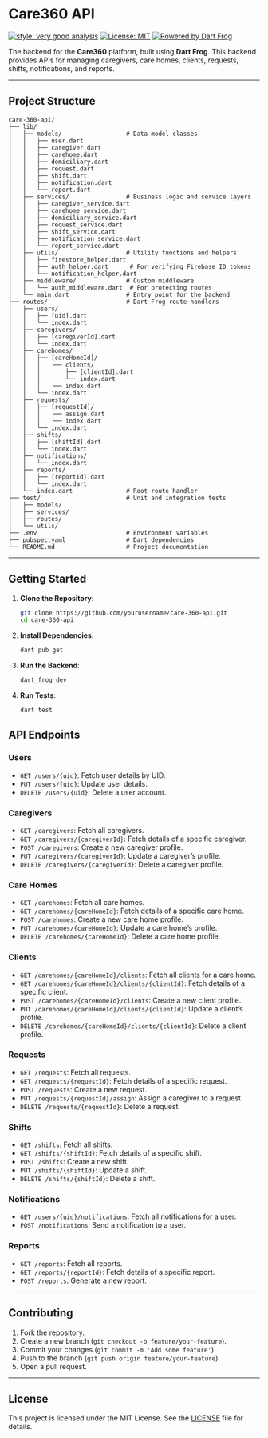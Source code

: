 # Care360 API

[![style: very good analysis][very_good_analysis_badge]][very_good_analysis_link]
[![License: MIT][license_badge]][license_link]
[![Powered by Dart Frog](https://img.shields.io/endpoint?url=https://tinyurl.com/dartfrog-badge)](https://dartfrog.vgv.dev)


[license_badge]: https://img.shields.io/badge/license-MIT-blue.svg
[license_link]: https://opensource.org/licenses/MIT
[very_good_analysis_badge]: https://img.shields.io/badge/style-very_good_analysis-B22C89.svg
[very_good_analysis_link]: https://pub.dev/packages/very_good_analysis

The backend for the **Care360** platform, built using **Dart Frog**. This backend provides APIs for managing caregivers, care homes, clients, requests, shifts, notifications, and reports.

---

## **Project Structure**

```
care-360-api/
├── lib/
│   ├── models/                  # Data model classes
│   │   ├── user.dart
│   │   ├── caregiver.dart
│   │   ├── carehome.dart
│   │   ├── domiciliary.dart
│   │   ├── request.dart
│   │   ├── shift.dart
│   │   ├── notification.dart
│   │   └── report.dart
│   ├── services/                # Business logic and service layers
│   │   ├── caregiver_service.dart
│   │   ├── carehome_service.dart
│   │   ├── domiciliary_service.dart
│   │   ├── request_service.dart
│   │   ├── shift_service.dart
│   │   ├── notification_service.dart
│   │   └── report_service.dart
│   ├── utils/                   # Utility functions and helpers
│   │   ├── firestore_helper.dart
│   │   ├── auth_helper.dart      # For verifying Firebase ID tokens
│   │   └── notification_helper.dart
│   ├── middleware/              # Custom middleware
│   │   └── auth_middleware.dart  # For protecting routes
│   └── main.dart                # Entry point for the backend
├── routes/                      # Dart Frog route handlers
│   ├── users/
│   │   ├── [uid].dart
│   │   └── index.dart
│   ├── caregivers/
│   │   ├── [caregiverId].dart
│   │   └── index.dart
│   ├── carehomes/
│   │   ├── [careHomeId]/
│   │   │   ├── clients/
│   │   │   │   ├── [clientId].dart
│   │   │   │   └── index.dart
│   │   │   └── index.dart
│   │   └── index.dart
│   ├── requests/
│   │   ├── [requestId]/
│   │   │   ├── assign.dart
│   │   │   └── index.dart
│   │   └── index.dart
│   ├── shifts/
│   │   ├── [shiftId].dart
│   │   └── index.dart
│   ├── notifications/
│   │   └── index.dart
│   ├── reports/
│   │   ├── [reportId].dart
│   │   └── index.dart
│   └── index.dart               # Root route handler
├── test/                        # Unit and integration tests
│   ├── models/
│   ├── services/
│   ├── routes/
│   └── utils/
├── .env                         # Environment variables
├── pubspec.yaml                 # Dart dependencies
└── README.md                    # Project documentation
```

---

## **Getting Started**

1. **Clone the Repository**:
   ```bash
   git clone https://github.com/yourusername/care-360-api.git
   cd care-360-api

2. **Install Dependencies**:
   ```bash
   dart pub get
   ```

3. **Run the Backend**:
   ```bash
   dart_frog dev
   ```

4. **Run Tests**:
   ```bash
   dart test
   ```



## **API Endpoints**

### **Users**
- `GET /users/{uid}`: Fetch user details by UID.
- `PUT /users/{uid}`: Update user details.
- `DELETE /users/{uid}`: Delete a user account.

### **Caregivers**
- `GET /caregivers`: Fetch all caregivers.
- `GET /caregivers/{caregiverId}`: Fetch details of a specific caregiver.
- `POST /caregivers`: Create a new caregiver profile.
- `PUT /caregivers/{caregiverId}`: Update a caregiver’s profile.
- `DELETE /caregivers/{caregiverId}`: Delete a caregiver profile.

### **Care Homes**
- `GET /carehomes`: Fetch all care homes.
- `GET /carehomes/{careHomeId}`: Fetch details of a specific care home.
- `POST /carehomes`: Create a new care home profile.
- `PUT /carehomes/{careHomeId}`: Update a care home’s profile.
- `DELETE /carehomes/{careHomeId}`: Delete a care home profile.

### **Clients**
- `GET /carehomes/{careHomeId}/clients`: Fetch all clients for a care home.
- `GET /carehomes/{careHomeId}/clients/{clientId}`: Fetch details of a specific client.
- `POST /carehomes/{careHomeId}/clients`: Create a new client profile.
- `PUT /carehomes/{careHomeId}/clients/{clientId}`: Update a client’s profile.
- `DELETE /carehomes/{careHomeId}/clients/{clientId}`: Delete a client profile.

### **Requests**
- `GET /requests`: Fetch all requests.
- `GET /requests/{requestId}`: Fetch details of a specific request.
- `POST /requests`: Create a new request.
- `PUT /requests/{requestId}/assign`: Assign a caregiver to a request.
- `DELETE /requests/{requestId}`: Delete a request.

### **Shifts**
- `GET /shifts`: Fetch all shifts.
- `GET /shifts/{shiftId}`: Fetch details of a specific shift.
- `POST /shifts`: Create a new shift.
- `PUT /shifts/{shiftId}`: Update a shift.
- `DELETE /shifts/{shiftId}`: Delete a shift.

### **Notifications**
- `GET /users/{uid}/notifications`: Fetch all notifications for a user.
- `POST /notifications`: Send a notification to a user.

### **Reports**
- `GET /reports`: Fetch all reports.
- `GET /reports/{reportId}`: Fetch details of a specific report.
- `POST /reports`: Generate a new report.

---

## **Contributing**

1. Fork the repository.
2. Create a new branch (`git checkout -b feature/your-feature`).
3. Commit your changes (`git commit -m 'Add some feature'`).
4. Push to the branch (`git push origin feature/your-feature`).
5. Open a pull request.

---

## **License**

This project is licensed under the MIT License. See the [LICENSE](LICENSE) file for details.
